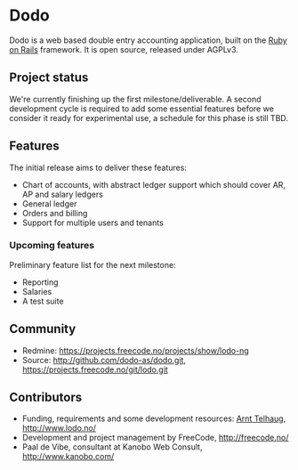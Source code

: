 # Dodo
Dodo is a web based double entry accounting application, built on the [Ruby on Rails](http://rubyonrails.org/) framework.
It is open source, released under AGPLv3.

## Project status
We're currently finishing up the first milestone/deliverable. A second development cycle is required to add some essential features before we consider it ready for experimental use, a schedule for this phase is still TBD.

## Features
The initial release aims to deliver these features:

  * Chart of accounts, with abstract ledger support which should cover AR, AP and salary ledgers
  * General ledger
  * Orders and billing
  * Support for multiple users and tenants

### Upcoming features
Preliminary feature list for the next milestone:

  * Reporting
  * Salaries
  * A test suite

## Community
  * Redmine: <https://projects.freecode.no/projects/show/lodo-ng>
  * Source: <http://github.com/dodo-as/dodo.git>, <https://projects.freecode.no/git/lodo.git>

## Contributors
  * Funding, requirements and some development resources: [Arnt Telhaug](mailto:arnt@telhaug.no), <http://www.lodo.no/>
  * Development and project management by FreeCode, <http://freecode.no/>
  * Paal de Vibe, consultant at Kanobo Web Consult, <http://www.kanobo.com/>

